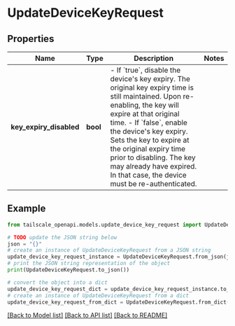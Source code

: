 # UpdateDeviceKeyRequest


## Properties

Name | Type | Description | Notes
------------ | ------------- | ------------- | -------------
**key_expiry_disabled** | **bool** | - If &#x60;true&#x60;, disable the device&#39;s key expiry. The original key expiry time is still maintained. Upon re-enabling, the key will expire at that original time. - If &#x60;false&#x60;, enable the device&#39;s key expiry. Sets the key to expire at the original expiry time prior to disabling. The key may already have expired. In that case, the device must be re-authenticated.  | 

## Example

```python
from tailscale_openapi.models.update_device_key_request import UpdateDeviceKeyRequest

# TODO update the JSON string below
json = "{}"
# create an instance of UpdateDeviceKeyRequest from a JSON string
update_device_key_request_instance = UpdateDeviceKeyRequest.from_json(json)
# print the JSON string representation of the object
print(UpdateDeviceKeyRequest.to_json())

# convert the object into a dict
update_device_key_request_dict = update_device_key_request_instance.to_dict()
# create an instance of UpdateDeviceKeyRequest from a dict
update_device_key_request_from_dict = UpdateDeviceKeyRequest.from_dict(update_device_key_request_dict)
```
[[Back to Model list]](../README.md#documentation-for-models) [[Back to API list]](../README.md#documentation-for-api-endpoints) [[Back to README]](../README.md)


